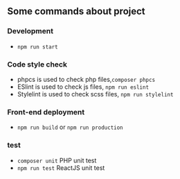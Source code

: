 ## Some commands about project

### Development
- `npm run start`

### Code style check
- phpcs is used to check php files,`composer phpcs`
- ESlint is used to check js files, `npm run eslint`
- Stylelint is used to check scss files, `npm run stylelint`

### Front-end deployment
- `npm run build` or `npm run production`

### test
- `composer unit` PHP unit test
- `npm run test` ReactJS unit test
